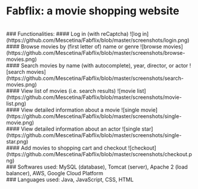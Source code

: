 # Fabflix: a movie shopping website
<br/>
### Functionalities:
#### Log in (with reCaptcha)
![log in](https://github.com/Mescetina/Fabflix/blob/master/screenshots/login.png)
<br/>
#### Browse movies by (first letter of) name or genre
![browse movies](https://github.com/Mescetina/Fabflix/blob/master/screenshots/browse-movies.png)
<br/>
#### Search movies by name (with autocomplete), year, director, or actor
![search movies](https://github.com/Mescetina/Fabflix/blob/master/screenshots/search-movies.png)
<br/>
#### View list of movies (i.e. search results)
![movie list](https://github.com/Mescetina/Fabflix/blob/master/screenshots/movie-list.png)
<br/>
#### View detailed information about a movie
![single movie](https://github.com/Mescetina/Fabflix/blob/master/screenshots/single-movie.png)
<br/>
#### View detailed information about an actor
![single star](https://github.com/Mescetina/Fabflix/blob/master/screenshots/single-star.png)
<br/>
#### Add movies to shopping cart and checkout
![checkout](https://github.com/Mescetina/Fabflix/blob/master/screenshots/checkout.png)
<br/>
### Softwares used:
MySQL (database), Tomcat (server), Apache 2 (load balancer), AWS, Google Cloud Platform
<br/>
### Languages used:
Java, JavaScript, CSS, HTML

